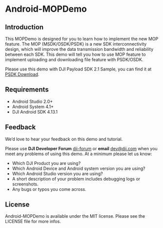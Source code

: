 # Android-MOPDemo

## Introduction

This MOPDemo is designed for you to learn how to implement the new MOP feature. The MOP (MSDK/OSDK/PSDK) is a new SDK interconnectivity design, which will improve the data transmission bandwidth and reliability between each SDK. This demo will tell you how to use MOP feature to implement uploading and downloading file feature with PSDK/OSDK. 

Please use this demo with DJI Payload SDK 2.1 Sample, you can find it at [PSDK Download](https://developer.dji.com/payload-sdk/downloads/).

## Requirements

 - Android Studio 2.0+
 - Android System 4.1+
 - DJI Android SDK 4.13.1

## Feedback

We’d love to hear your feedback on this demo and tutorial.

Please use **DJI Developer Forum** [dji-forum](https://forum.dji.com/forum-139-1.html?from=developer) or **email** [dev@dji.com](dev@dji.com) when you meet any problems of using this demo. At a minimum please let us know:

* Which DJI Product you are using?
* Which Android Device and Android system version you are using?
* Which Android Studio version you are using?
* A short description of your problem includes debugging logs or screenshots.
* Any bugs or typos you come across.

## License

Android-MOPDemo is available under the MIT license. Please see the LICENSE file for more infos.
